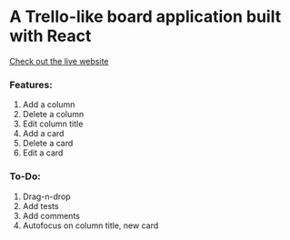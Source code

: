 # A Trello-like board application built with React 
[Check out the live website](https://xeniasuper.github.io/trello-board/)

### Features:
1) Add a column
2) Delete a column
3) Edit column title
3) Add a card
4) Delete a card
5) Edit a card

### To-Do:
1) Drag-n-drop
2) Add tests
3) Add comments
4) Autofocus on column title, new card

